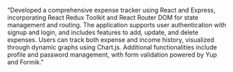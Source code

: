 "Developed a comprehensive expense tracker using React and Express, incorporating React Redux Toolkit and React Router DOM for state management and routing. The application supports user authentication with signup and login, and includes features to add, update, and delete expenses. Users can track both expense and income history, visualized through dynamic graphs using Chart.js. Additional functionalities include profile and password management, with form validation powered by Yup and Formik."
